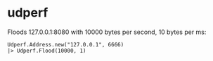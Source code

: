 # udperf

Floods 127.0.0.1:8080 with 10000 bytes per second, 10 bytes per ms:
```
Udperf.Address.new("127.0.0.1", 6666)
|> Udperf.Flood(10000, 1)
```

